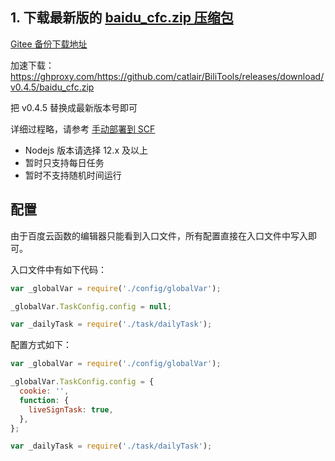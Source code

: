 ## 1. 下载最新版的 [baidu_cfc.zip 压缩包](https://github.com/catlair/BiliTools/releases/latest)

[Gitee 备份下载地址](https://gitee.com/catlair/BiliTools/releases/)

加速下载：
<https://ghproxy.com/https://github.com/catlair/BiliTools/releases/download/v0.4.5/baidu_cfc.zip>

把 v0.4.5 替换成最新版本号即可

详细过程略，请参考 [手动部署到 SCF](./手动部署到SCF.md)

- Nodejs 版本请选择 12.x 及以上
- 暂时只支持每日任务
- 暂时不支持随机时间运行

## 配置

由于百度云函数的编辑器只能看到入口文件，所有配置直接在入口文件中写入即可。

入口文件中有如下代码：

```javascript
var _globalVar = require('./config/globalVar');

_globalVar.TaskConfig.config = null;

var _dailyTask = require('./task/dailyTask');
```

配置方式如下：

```javascript
var _globalVar = require('./config/globalVar');

_globalVar.TaskConfig.config = {
  cookie: '',
  function: {
    liveSignTask: true,
  },
};

var _dailyTask = require('./task/dailyTask');
```

